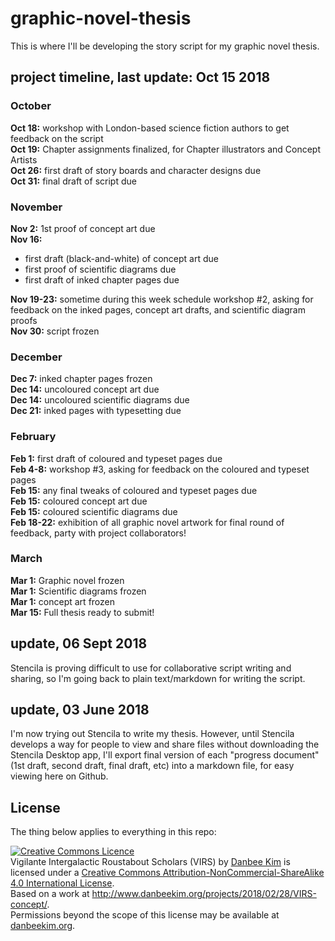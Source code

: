 # graphic-novel-thesis
This is where I'll be developing the story script for my graphic novel thesis. 

## project timeline, last update: Oct 15 2018
### October
**Oct 18:** workshop with London-based science fiction authors to get feedback on the script  
**Oct 19:** Chapter assignments finalized, for Chapter illustrators and Concept Artists  
**Oct 26:** first draft of story boards and character designs due  
**Oct 31:** final draft of script due  

### November 
**Nov 2:** 1st proof of concept art due  
**Nov 16:** 
* first draft (black-and-white) of concept art due  
* first proof of scientific diagrams due  
* first draft of inked chapter pages due  

**Nov 19-23:** sometime during this week schedule workshop #2, asking for feedback on the inked pages, concept art drafts, and scientific diagram proofs  
**Nov 30:** script frozen  

### December
**Dec 7:** inked chapter pages frozen  
**Dec 14:** uncoloured concept art due  
**Dec 14:** uncoloured scientific diagrams due  
**Dec 21:** inked pages with typesetting due  

### February
**Feb 1:** first draft of coloured and typeset pages due  
**Feb 4-8:** workshop #3, asking for feedback on the coloured and typeset pages  
**Feb 15:** any final tweaks of coloured and typeset pages due  
**Feb 15:** coloured concept art due  
**Feb 15:** coloured scientific diagrams due  
**Feb 18-22:** exhibition of all graphic novel artwork for final round of feedback, party with project collaborators!  

### March
**Mar 1:** Graphic novel frozen  
**Mar 1:** Scientific diagrams frozen  
**Mar 1:** concept art frozen  
**Mar 15:** Full thesis ready to submit!   

## update, 06 Sept 2018
Stencila is proving difficult to use for collaborative script writing and sharing, so I'm going back to plain text/markdown for writing the script. 

## update, 03 June 2018
I'm now trying out Stencila to write my thesis. However, until Stencila develops a way for people to view and share files without downloading the Stencila Desktop app, I'll export final version of each "progress document" (1st draft, second draft, final draft, etc) into a markdown file, for easy viewing here on Github. 

## License
The thing below applies to everything in this repo: 

<a rel="license" href="http://creativecommons.org/licenses/by-nc-sa/4.0/"><img alt="Creative Commons Licence" style="border-width:0" src="https://i.creativecommons.org/l/by-nc-sa/4.0/88x31.png" /></a><br /><span xmlns:dct="http://purl.org/dc/terms/" property="dct:title">Vigilante Intergalactic Roustabout Scholars (VIRS)</span> by <a xmlns:cc="http://creativecommons.org/ns#" href="danbeekim.org" property="cc:attributionName" rel="cc:attributionURL">Danbee Kim</a> is licensed under a <a rel="license" href="http://creativecommons.org/licenses/by-nc-sa/4.0/">Creative Commons Attribution-NonCommercial-ShareAlike 4.0 International License</a>.<br />Based on a work at <a xmlns:dct="http://purl.org/dc/terms/" href="http://www.danbeekim.org/projects/2018/02/28/VIRS-concept/" rel="dct:source">http://www.danbeekim.org/projects/2018/02/28/VIRS-concept/</a>.<br />Permissions beyond the scope of this license may be available at <a xmlns:cc="http://creativecommons.org/ns#" href="danbeekim.org" rel="cc:morePermissions">danbeekim.org</a>.
